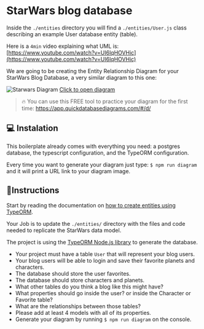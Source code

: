 <!--hide-->
# StarWars blog database
<!--endhide-->

Inside the `./entities` directory you will find a `./entities/User.js` class describing an example User database entity (table).

Here is a `4min` video explaining what UML is: [https://www.youtube.com/watch?v=UI6lqHOVHic](https://www.youtube.com/watch?v=UI6lqHOVHic)

We are going to be creating the Entity Relationship Diagram for your StarWars Blog Database, a very similar diagram to this one:

![Starwars Diagram](https://github.com/breatheco-de/exercise-starwars-data-modeling/blob/master/assets/example.png?raw=true)
[Click to open diagram](https://app.quickdatabasediagrams.com/#/d/LxNXQZ)

> 🔥 You can use this FREE tool to practice your diagram for the first time: https://app.quickdatabasediagrams.com/#/d/

## 💻 Instalation

This boilerplate already comes with everything you need: a postgres database, the typescript configuration, and the TypeORM configuration.

Every time you want to generate your diagram just type: `$ npm run diagram` and it will print a URL link to your diagram image.

## 📝Instructions

Start by reading the documentation on [how to create entities using TypeORM](https://typeorm.io/#/entities).

Your Job is to update the `./entities/` directory with the files and code needed to replicate the StarWars data model.

The project is using the [TypeORM Node.js library](https://typeorm.io/#/) to generate the database.

- Your project must have a table `User` that will represent your blog users.
- Your blog users will be able to login and save their favorite planets and characters.
- The database should store the user favorites.
- The database should store characters and planets.
- What other tables do you think a blog like this might have?
- What properties should go inside the user? or inside the Character or Favorite table?
- What are the relationships between those tables?
- Please add at least 4 models with all of its properties.
- Generate your diagram by running `$ npm run diagram` on the console.


